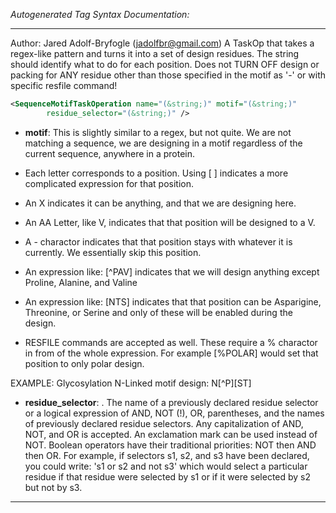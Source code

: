 <!-- THIS IS AN AUTOGENERATED FILE: Don't edit it directly, instead change the schema definition in the code itself. -->

_Autogenerated Tag Syntax Documentation:_

---
Author: Jared Adolf-Bryfogle (jadolfbr@gmail.com)
A TaskOp that takes a regex-like pattern and turns it into a set of design residues.  The string should identify what to do for each position.  Does not TURN OFF design or packing for ANY residue other than those specified in the motif as '-' or with specific resfile command!

```xml
<SequenceMotifTaskOperation name="(&string;)" motif="(&string;)"
        residue_selector="(&string;)" />
```

-   **motif**: This is slightly similar to a regex, but not quite. We are not matching a sequence,
   we are designing in a motif regardless of the current sequence, anywhere in a protein.

   - Each letter corresponds to a position. Using [ ] indicates a more complicated expression for that position.
   - An X indicates it can be anything, and that we are designing here.
   - An AA Letter, like V, indicates that that position will be designed to a V.
   - A - charactor indicates that that position stays with whatever it is currently.  We essentially skip this position.
   - An expression like: [^PAV] indicates that we will design anything except Proline, Alanine, and Valine 
   - An expression like: [NTS] indicates that that position can be Asparigine, Threonine, or Serine and 
      only of these will be enabled during the design.
   - RESFILE commands are accepted as well. These require a % charactor in from of the whole expression.
     For example [%POLAR] would set that position to only polar design.

 EXAMPLE:
  Glycosylation N-Linked motif design: N[^P][ST]
-   **residue_selector**: . The name of a previously declared residue selector or a logical expression of AND, NOT (!), OR, parentheses, and the names of previously declared residue selectors. Any capitalization of AND, NOT, and OR is accepted. An exclamation mark can be used instead of NOT. Boolean operators have their traditional priorities: NOT then AND then OR. For example, if selectors s1, s2, and s3 have been declared, you could write: 's1 or s2 and not s3' which would select a particular residue if that residue were selected by s1 or if it were selected by s2 but not by s3.

---
